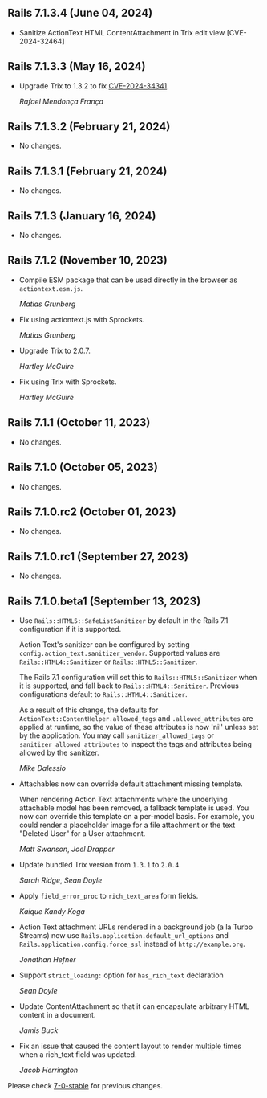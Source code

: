 ## Rails 7.1.3.4 (June 04, 2024) ##

*   Sanitize ActionText HTML ContentAttachment in Trix edit view
    [CVE-2024-32464]


## Rails 7.1.3.3 (May 16, 2024) ##

*   Upgrade Trix to 1.3.2 to fix [CVE-2024-34341](https://github.com/basecamp/trix/security/advisories/GHSA-qjqp-xr96-cj99).

    *Rafael Mendonça França*


## Rails 7.1.3.2 (February 21, 2024) ##

*   No changes.


## Rails 7.1.3.1 (February 21, 2024) ##

*   No changes.


## Rails 7.1.3 (January 16, 2024) ##

*   No changes.


## Rails 7.1.2 (November 10, 2023) ##

*   Compile ESM package that can be used directly in the browser as `actiontext.esm.js`.

    *Matias Grunberg*

*   Fix using actiontext.js with Sprockets.

    *Matias Grunberg*

*   Upgrade Trix to 2.0.7.

    *Hartley McGuire*

*   Fix using Trix with Sprockets.

    *Hartley McGuire*


## Rails 7.1.1 (October 11, 2023) ##

*   No changes.


## Rails 7.1.0 (October 05, 2023) ##

*   No changes.


## Rails 7.1.0.rc2 (October 01, 2023) ##

*   No changes.


## Rails 7.1.0.rc1 (September 27, 2023) ##

*   No changes.


## Rails 7.1.0.beta1 (September 13, 2023) ##

*   Use `Rails::HTML5::SafeListSanitizer` by default in the Rails 7.1 configuration if it is
    supported.

    Action Text's sanitizer can be configured by setting
    `config.action_text.sanitizer_vendor`. Supported values are `Rails::HTML4::Sanitizer` or
    `Rails::HTML5::Sanitizer`.

    The Rails 7.1 configuration will set this to `Rails::HTML5::Sanitizer` when it is supported, and
    fall back to `Rails::HTML4::Sanitizer`. Previous configurations default to
    `Rails::HTML4::Sanitizer`.

    As a result of this change, the defaults for `ActionText::ContentHelper.allowed_tags` and
    `.allowed_attributes` are applied at runtime, so the value of these attributes is now 'nil'
    unless set by the application. You may call `sanitizer_allowed_tags` or
    `sanitizer_allowed_attributes` to inspect the tags and attributes being allowed by the
    sanitizer.

    *Mike Dalessio*

*   Attachables now can override default attachment missing template.

    When rendering Action Text attachments where the underlying attachable model has
    been removed, a fallback template is used. You now can override this template on
    a per-model basis. For example, you could render a placeholder image for a file
    attachment or the text "Deleted User" for a User attachment.

    *Matt Swanson*, *Joel Drapper*

*   Update bundled Trix version from `1.3.1` to `2.0.4`.

    *Sarah Ridge*, *Sean Doyle*

*   Apply `field_error_proc` to `rich_text_area` form fields.

    *Kaíque Kandy Koga*

*   Action Text attachment URLs rendered in a background job (a la Turbo
    Streams) now use `Rails.application.default_url_options` and
    `Rails.application.config.force_ssl` instead of `http://example.org`.

    *Jonathan Hefner*

*   Support `strict_loading:` option for `has_rich_text` declaration

    *Sean Doyle*

*   Update ContentAttachment so that it can encapsulate arbitrary HTML content in a document.

    *Jamis Buck*

*   Fix an issue that caused the content layout to render multiple times when a
    rich_text field was updated.

    *Jacob Herrington*

Please check [7-0-stable](https://github.com/rails/rails/blob/7-0-stable/actiontext/CHANGELOG.md) for previous changes.
